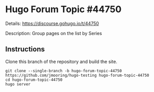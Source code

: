 # Hugo Forum Topic #44750

Details: <https://discourse.gohugo.io/t/44750>

Description: Group pages on the list by Series

## Instructions

Clone this branch of the repository and build the site.

```text
git clone --single-branch -b hugo-forum-topic-44750 https://github.com/jmooring/hugo-testing hugo-forum-topic-44750
cd hugo-forum-topic-44750
hugo server
```
